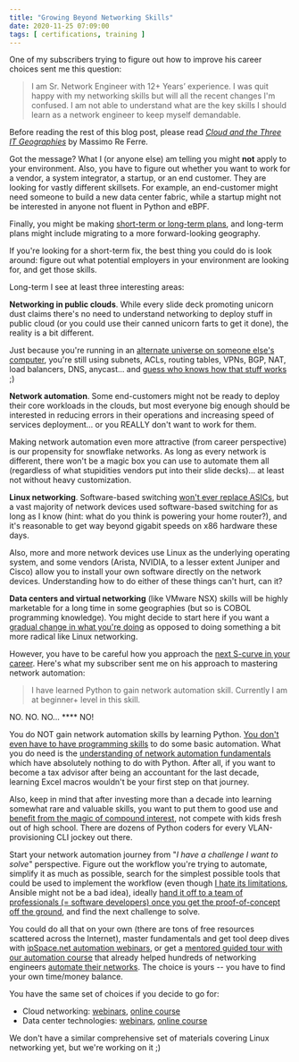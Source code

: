 ```yaml
---
title: "Growing Beyond Networking Skills"
date: 2020-11-25 07:09:00
tags: [ certifications, training ]
---
```

One of my subscribers trying to figure out how to improve his career choices sent me this question:

> I am Sr. Network Engineer with 12+ Years’ experience. I was quit happy with my networking skills but will all the recent changes I'm confused. I am not able to understand what are the key skills I should learn as a network engineer to keep myself demandable.

Before reading the rest of this blog post, please read _[Cloud and the Three IT Geographies](http://www.it20.info/2012/09/cloud-and-the-three-it-geographies-silicon-valley-us-and-rest-of-the-world/)_ by Massimo Re Ferre.
<!--more-->
Got the message? What I (or anyone else) am telling you might **not** apply to your environment. Also, you have to figure out whether you want to work for a vendor, a system integrator, a startup, or an end customer. They are looking for vastly different skillsets. For example, an end-customer might need someone to build a new data center fabric, while a startup might not be interested in anyone not fluent in Python and eBPF.

Finally, you might be making [short-term or long-term plans](/2008/11/sometimes-path-is-more-important-than.html), and long-term plans might include migrating to a more forward-looking geography.

If you're looking for a short-term fix, the best thing you could do is look around: figure out what potential employers in your environment are looking for, and get those skills.

Long-term I see at least three interesting areas:

**Networking in public clouds**. While every slide deck promoting unicorn dust claims there's no need to understand networking to deploy stuff in public cloud (or you could use their canned unicorn farts to get it done), the reality is a bit different. 

Just because you're running in an [alternate universe on someone else's computer](/2020/05/aws-networking-101.html), you're still using subnets, ACLs, routing tables, VPNs, BGP, NAT, load balancers, DNS, anycast... and [guess who knows how that stuff works](/2019/12/you-still-need-networking-engineer-for.html) ;)

**Network automation**. Some end-customers might not be ready to deploy their core workloads in the clouds, but most everyone big enough should be interested in reducing errors in their operations and increasing speed of services deployment... or you REALLY don't want to work for them. 

Making network automation even more attractive (from career perspective) is our propensity for snowflake networks. As long as every network is different, there won't be a magic box you can use to automate them all (regardless of what stupidities vendors put into their slide decks)... at least not without heavy customization.

**Linux networking**. Software-based switching [won't ever replace ASICs](/2020/10/network-operating-systems-qa-part-2.html), but a vast majority of network devices used software-based switching for as long as I know (hint: what do you think is powering your home router?), and it's reasonable to get way beyond gigabit speeds on x86 hardware these days.

Also, more and more network devices use Linux as the underlying operating system, and some vendors (Arista, NVIDIA, to a lesser extent Juniper and Cisco) allow you to install your own software directly on the network devices. Understanding how to do either of these things can't hurt, can it?

**Data centers and virtual networking** (like VMware NSX) skills will be highly marketable for a long time in some geographies (but so is COBOL programming knowledge). You might decide to start here if you want a [gradual change in what you're doing](/2015/01/should-i-go-for-ccde-or-vcix-nv.html) as opposed to doing something a bit more radical like Linux networking.

However, you have to be careful how you approach the [next S-curve in your career](/2016/02/full-stacks-and-s-curves.html). Here's what my subscriber sent me on his approach to mastering network automation:

> I have learned Python to gain network automation skill. Currently I am at beginner+  level in this skill.

NO. NO. NO... **** NO!

You do NOT gain network automation skills by learning Python. [You don't even have to have programming skills](/2016/12/you-dont-need-programming-skills-to.html) to do some basic automation. What you do need is the [understanding of network automation fundamentals](/2017/09/start-your-network-automation-journey.html) which have absolutely nothing to do with Python. After all, if you want to become a tax advisor after being an accountant for the last decade, learning Excel macros wouldn't be your first step on that journey.

Also, keep in mind that after investing more than a decade into learning somewhat rare and valuable skills, you want to put them to good use and [benefit from the magic of compound interest](/2015/08/how-did-you-learn-so-much-about.html), not compete with kids fresh out of high school. There are dozens of Python coders for every VLAN-provisioning CLI jockey out there.

Start your network automation journey from "_I have a challenge I want to solve_" perspective. Figure out the workflow you're trying to automate, simplify it as much as possible, search for the simplest possible tools that could be used to implement the workflow (even though [I hate its limitations](/2019/09/beware-marketing-magic-of-gui-based.html), Ansible might not be a bad idea), ideally [hand it off to a team of professionals (= software developers) once you get the proof-of-concept off the ground](/2016/09/how-do-i-persuade-my-management.html), and find the next challenge to solve.

You could do all that on your own (there are tons of free resources scattered across the Internet), master fundamentals and get tool deep dives with [ipSpace.net automation webinars](https://www.ipspace.net/Roadmap/Network_Automation_webinars), or get a [mentored guided tour with our automation course](https://www.ipspace.net/Building_Network_Automation_Solutions) that already helped hundreds of networking engineers [automate their networks](https://www.ipspace.net/NetAutSol/Solutions). The choice is yours -- you have to find your own time/money balance. 

You have the same set of choices if you decide to go for:

* Cloud networking: [webinars](https://www.ipspace.net/Cloud), [online course](https://www.ipspace.net/PubCloud/)
* Data center technologies: [webinars](https://www.ipspace.net/Roadmap/Data_center_webinars), [online course](https://www.ipspace.net/Building_Next-Generation_Data_Center)

We don't have a similar comprehensive set of materials covering Linux networking yet, but we're working on it ;)

